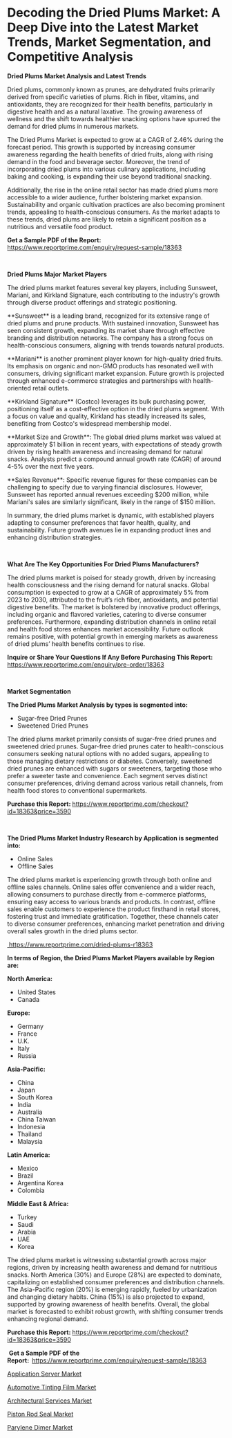 <p><h1>Decoding the Dried Plums Market: A Deep Dive into the Latest Market Trends, Market Segmentation, and Competitive Analysis</h1></p><p><strong>Dried Plums Market Analysis and Latest Trends</strong></p>
<p><p>Dried plums, commonly known as prunes, are dehydrated fruits primarily derived from specific varieties of plums. Rich in fiber, vitamins, and antioxidants, they are recognized for their health benefits, particularly in digestive health and as a natural laxative. The growing awareness of wellness and the shift towards healthier snacking options have spurred the demand for dried plums in numerous markets.</p><p>The Dried Plums Market is expected to grow at a CAGR of 2.46% during the forecast period. This growth is supported by increasing consumer awareness regarding the health benefits of dried fruits, along with rising demand in the food and beverage sector. Moreover, the trend of incorporating dried plums into various culinary applications, including baking and cooking, is expanding their use beyond traditional snacking.</p><p>Additionally, the rise in the online retail sector has made dried plums more accessible to a wider audience, further bolstering market expansion. Sustainability and organic cultivation practices are also becoming prominent trends, appealing to health-conscious consumers. As the market adapts to these trends, dried plums are likely to retain a significant position as a nutritious and versatile food product.</p></p>
<p><strong>Get a Sample PDF of the Report:&nbsp;</strong> <a href="https://www.reportprime.com/enquiry/request-sample/18363?utm_campaign=950&utm_medium=2&utm_source=Github&utm_content=ia&utm_term=24122024&utm_id=dried-plums">https://www.reportprime.com/enquiry/request-sample/18363</a></p>
<p>&nbsp;</p>
<p><strong>Dried Plums Major Market Players</strong></p>
<p><p>The dried plums market features several key players, including Sunsweet, Mariani, and Kirkland Signature, each contributing to the industry's growth through diverse product offerings and strategic positioning. </p><p>**Sunsweet** is a leading brand, recognized for its extensive range of dried plums and prune products. With sustained innovation, Sunsweet has seen consistent growth, expanding its market share through effective branding and distribution networks. The company has a strong focus on health-conscious consumers, aligning with trends towards natural products.</p><p>**Mariani** is another prominent player known for high-quality dried fruits. Its emphasis on organic and non-GMO products has resonated well with consumers, driving significant market expansion. Future growth is projected through enhanced e-commerce strategies and partnerships with health-oriented retail outlets.</p><p>**Kirkland Signature** (Costco) leverages its bulk purchasing power, positioning itself as a cost-effective option in the dried plums segment. With a focus on value and quality, Kirkland has steadily increased its sales, benefiting from Costco's widespread membership model.</p><p>**Market Size and Growth**: The global dried plums market was valued at approximately $1 billion in recent years, with expectations of steady growth driven by rising health awareness and increasing demand for natural snacks. Analysts predict a compound annual growth rate (CAGR) of around 4-5% over the next five years.</p><p>**Sales Revenue**: Specific revenue figures for these companies can be challenging to specify due to varying financial disclosures. However, Sunsweet has reported annual revenues exceeding $200 million, while Mariani's sales are similarly significant, likely in the range of $150 million. </p><p>In summary, the dried plums market is dynamic, with established players adapting to consumer preferences that favor health, quality, and sustainability. Future growth avenues lie in expanding product lines and enhancing distribution strategies.</p></p>
<p>&nbsp;</p>
<p><strong>What Are The Key Opportunities For Dried Plums Manufacturers?</strong></p>
<p><p>The dried plums market is poised for steady growth, driven by increasing health consciousness and the rising demand for natural snacks. Global consumption is expected to grow at a CAGR of approximately 5% from 2023 to 2030, attributed to the fruit’s rich fiber, antioxidants, and potential digestive benefits. The market is bolstered by innovative product offerings, including organic and flavored varieties, catering to diverse consumer preferences. Furthermore, expanding distribution channels in online retail and health food stores enhances market accessibility. Future outlook remains positive, with potential growth in emerging markets as awareness of dried plums’ health benefits continues to rise.</p></p>
<p><strong>Inquire or Share Your Questions If Any Before Purchasing This Report:</strong> <a href="https://www.reportprime.com/enquiry/pre-order/18363?utm_campaign=950&utm_medium=2&utm_source=Github&utm_content=ia&utm_term=24122024&utm_id=dried-plums">https://www.reportprime.com/enquiry/pre-order/18363</a></p>
<p>&nbsp;</p>
<p><strong>Market Segmentation</strong></p>
<p><strong>The Dried Plums Market Analysis by types is segmented into:</strong></p>
<p><ul><li>Sugar-free Dried Prunes</li><li>Sweetened Dried Prunes</li></ul></p>
<p><p>The dried plums market primarily consists of sugar-free dried prunes and sweetened dried prunes. Sugar-free dried prunes cater to health-conscious consumers seeking natural options with no added sugars, appealing to those managing dietary restrictions or diabetes. Conversely, sweetened dried prunes are enhanced with sugars or sweeteners, targeting those who prefer a sweeter taste and convenience. Each segment serves distinct consumer preferences, driving demand across various retail channels, from health food stores to conventional supermarkets.</p></p>
<p><strong>Purchase this Report:&nbsp;</strong><a href="https://www.reportprime.com/checkout?id=18363&price=3590&utm_campaign=950&utm_medium=2&utm_source=Github&utm_content=ia&utm_term=24122024&utm_id=dried-plums">https://www.reportprime.com/checkout?id=18363&price=3590</a></p>
<p>&nbsp;</p>
<p><strong>The Dried Plums Market Industry Research by Application is segmented into:</strong></p>
<p><ul><li>Online Sales</li><li>Offline Sales</li></ul></p>
<p><p>The dried plums market is experiencing growth through both online and offline sales channels. Online sales offer convenience and a wider reach, allowing consumers to purchase directly from e-commerce platforms, ensuring easy access to various brands and products. In contrast, offline sales enable customers to experience the product firsthand in retail stores, fostering trust and immediate gratification. Together, these channels cater to diverse consumer preferences, enhancing market penetration and driving overall sales growth in the dried plums sector.</p></p>
<p><a href="https://www.reportprime.com/dried-plums-r18363?utm_campaign=950&utm_medium=2&utm_source=Github&utm_content=ia&utm_term=24122024&utm_id=dried-plums">&nbsp;https://www.reportprime.com/dried-plums-r18363</a></p>
<p><strong>In terms of Region, the Dried Plums Market Players available by Region are:</strong></p>
<p>
    <p> <strong> North America: </strong>
        <ul>
            <li>United States</li>
            <li>Canada</li>
        </ul>
        </p> 
    <p> <strong> Europe: </strong>
        <ul>
            <li>Germany</li>
            <li>France</li>
            <li>U.K.</li>
            <li>Italy</li>
            <li>Russia</li>
        </ul>
        </p> 
    <p> <strong> Asia-Pacific: </strong>
        <ul>
            <li>China</li>
            <li>Japan</li>
            <li>South Korea</li>
            <li>India</li>
            <li>Australia</li>
            <li>China Taiwan</li>
            <li>Indonesia</li>
            <li>Thailand</li>
            <li>Malaysia</li>
        </ul>
        </p> 
    <p> <strong> Latin America: </strong>
        <ul>
            <li>Mexico</li>
            <li>Brazil</li>
            <li>Argentina Korea</li>
            <li>Colombia</li>
        </ul>
        </p> 
    <p> <strong> Middle East & Africa: </strong>
        <ul>
            <li>Turkey</li>
            <li>Saudi</li>
            <li>Arabia</li>
            <li>UAE</li>
            <li>Korea</li>
        </ul>
    </p>
    </p>
<p><p>The dried plums market is witnessing substantial growth across major regions, driven by increasing health awareness and demand for nutritious snacks. North America (30%) and Europe (28%) are expected to dominate, capitalizing on established consumer preferences and distribution channels. The Asia-Pacific region (20%) is emerging rapidly, fueled by urbanization and changing dietary habits. China (15%) is also projected to expand, supported by growing awareness of health benefits. Overall, the global market is forecasted to exhibit robust growth, with shifting consumer trends enhancing regional demand.</p></p>
<p><strong>Purchase this Report: </strong><a href="https://www.reportprime.com/checkout?id=18363&price=3590&utm_campaign=950&utm_medium=2&utm_source=Github&utm_content=ia&utm_term=24122024&utm_id=dried-plums">https://www.reportprime.com/checkout?id=18363&price=3590</a></p>
<p>&nbsp;<strong>Get a Sample PDF of the Report:&nbsp;&nbsp;</strong><a href="https://www.reportprime.com/enquiry/request-sample/18363?utm_campaign=950&utm_medium=2&utm_source=Github&utm_content=ia&utm_term=24122024&utm_id=dried-plums">https://www.reportprime.com/enquiry/request-sample/18363</a></p>
<p><strong></strong></p>
<p><p><a href="https://www.linkedin.com/pulse/application-server-market-report-analyzing-competitive-dynamics-wtfac?utm_campaign=950&utm_medium=2&utm_source=Github&utm_content=ia&utm_term=24122024&utm_id=dried-plums">Application Server Market</a></p><p><a href="https://www.linkedin.com/pulse/latest-trend-analysis-automotive-tinting-film-market-suggests-6qcec?utm_campaign=950&utm_medium=2&utm_source=Github&utm_content=ia&utm_term=24122024&utm_id=dried-plums">Automotive Tinting Film Market</a></p><p><a href="https://www.linkedin.com/pulse/architectural-services-market-forecast-future-growth-opportunities-ghehc?utm_campaign=950&utm_medium=2&utm_source=Github&utm_content=ia&utm_term=24122024&utm_id=dried-plums">Architectural Services Market</a></p><p><a href="https://www.linkedin.com/pulse/navigating-piston-rod-seal-market-size-using-66-cagr-gaa9e?utm_campaign=950&utm_medium=2&utm_source=Github&utm_content=ia&utm_term=24122024&utm_id=dried-plums">Piston Rod Seal Market</a></p><p><a href="https://www.linkedin.com/pulse/p-factrackr-ho6he?utm_campaign=950&utm_medium=2&utm_source=Github&utm_content=ia&utm_term=24122024&utm_id=dried-plums">Parylene Dimer Market</a></p></p>
